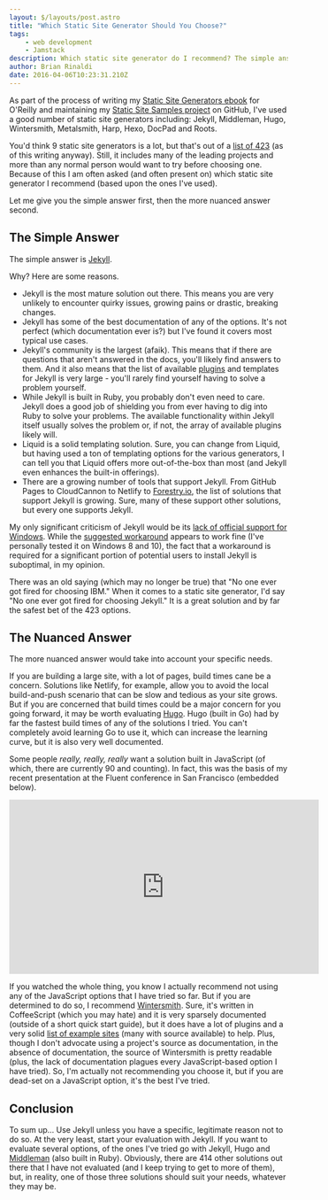 ```yaml
---
layout: $/layouts/post.astro
title: "Which Static Site Generator Should You Choose?"
tags:
    - web development
    - Jamstack
description: Which static site generator do I recommend? The simple answer is easy.
author: Brian Rinaldi
date: 2016-04-06T10:23:31.210Z
---
```


As part of the process of writing my [Static Site Generators ebook](http://www.oreilly.com/web-platform/free/static-site-generators.csp) for O'Reilly and maintaining my [Static Site Samples project](https://github.com/remotesynth/Static-Site-Samples) on GitHub, I've used a good number of static site generators including: Jekyll, Middleman, Hugo, Wintersmith, Metalsmith, Harp, Hexo, DocPad and Roots.

You'd think 9 static site generators is a lot, but that's out of a [list of 423](https://staticsitegenerators.net/) (as of this writing anyway). Still, it includes many of the leading projects and more than any normal person would want to try before choosing one. Because of this I am often asked (and often present on) which static site generator I recommend (based upon the ones I've used).

Let me give you the simple answer first, then the more nuanced answer second.<!--more-->

## The Simple Answer

The simple answer is [Jekyll](http://jekyllrb.com/).

Why? Here are some reasons.

- Jekyll is the most mature solution out there. This means you are very unlikely to encounter quirky issues, growing pains or drastic, breaking changes.
- Jekyll has some of the best documentation of any of the options. It's not perfect (which documentation ever is?) but I've found it covers most typical use cases.
- Jekyll's community is the largest (afaik). This means that if there are questions that aren't answered in the docs, you'll likely find answers to them. And it also means that the list of available [plugins](https://jekyllrb.com/docs/plugins/) and templates for Jekyll is very large - you'll rarely find yourself having to solve a problem yourself.
- While Jekyll is built in Ruby, you probably don't even need to care. Jekyll does a good job of shielding you from ever having to dig into Ruby to solve your problems. The available functionality within Jekyll itself usually solves the problem or, if not, the array of available plugins likely will.
- Liquid is a solid templating solution. Sure, you can change from Liquid, but having used a ton of templating options for the various generators, I can tell you that Liquid offers more out-of-the-box than most (and Jekyll even enhances the built-in offerings).
- There are a growing number of tools that support Jekyll. From GitHub Pages to CloudCannon to Netlify to [Forestry.io](http://forestry.io), the list of solutions that support Jekyll is growing. Sure, many of these support other solutions, but every one supports Jekyll.

My only significant criticism of Jekyll would be its [lack of official support for Windows](https://jekyllrb.com/docs/windows/). While the [suggested workaround](http://jekyll-windows.juthilo.com/) appears to work fine (I've personally tested it on Windows 8 and 10), the fact that a workaround is required for a significant portion of potential users to install Jekyll is suboptimal, in my opinion.

There was an old saying (which may no longer be true) that "No one ever got fired for choosing IBM." When it comes to a static site generator, I'd say "No one ever got fired for choosing Jekyll." It is a great solution and by far the safest bet of the 423 options.

## The Nuanced Answer

The more nuanced answer would take into account your specific needs.

If you are building a large site, with a lot of pages, build times cane be a concern. Solutions like Netlify, for example, allow you to avoid the local build-and-push scenario that can be slow and tedious as your site grows. But if you are concerned that build times could be a major concern for you going forward, it may be worth evaluating [Hugo](http://www.gohugo.io/). Hugo (built in Go) had by far the fastest build times of any of the solutions I tried. You can't completely avoid learning Go to use it, which can increase the learning curve, but it is also very well documented.

Some people _really, really, really_ want a solution built in JavaScript (of which, there are currently 90 and counting). In fact, this was the basis of my recent presentation at the Fluent conference in San Francisco (embedded below).

<iframe width="560" height="315" src="https://www.youtube.com/embed/sMLs0o-LqQY" frameborder="0" allowfullscreen></iframe>

If you watched the whole thing, you know I actually recommend not using any of the JavaScript options that I have tried so far. But if you are determined to do so, I recommend [Wintersmith](http://wintersmith.io/). Sure, it's written in CoffeeScript (which you may hate) and it is very sparsely documented (outside of a short quick start guide), but it does have a lot of plugins and a very solid [list of example sites](https://github.com/jnordberg/wintersmith/wiki/Showcase) (many with source available) to help. Plus, though I don't advocate using a project's source as documentation, in the absence of documentation, the source of Wintersmith is pretty readable (plus, the lack of documentation plagues every JavaScript-based option I have tried). So, I'm actually not recommending you choose it, but if you are dead-set on a JavaScript option, it's the best I've tried.

## Conclusion

To sum up... Use Jekyll unless you have a specific, legitimate reason not to do so. At the very least, start your evaluation with Jekyll. If you want to evaluate several options, of the ones I've tried go with Jekyll, Hugo and [Middleman](https://middlemanapp.com/) (also built in Ruby). Obviously, there are 414 other solutions out there that I have not evaluated (and I keep trying to get to more of them), but, in reality, one of those three solutions should suit your needs, whatever they may be.
